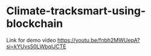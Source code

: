 # Climate-tracksmart-using-blockchain
Link for demo video
       https://youtu.be/fnbh2MWUepA?si=kYUvs50LWbqIJCTE
